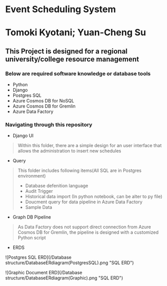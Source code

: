 # Event Scheduling System

# Tomoki Kyotani; Yuan-Cheng Su

## This Project is designed for a regional university/college resource management

### Below are required software knowledge or database tools

- Python
- Django
- Postgres SQL
- Azure Cosmos DB for NoSQL
- Azure Cosmos DB for Gremlin
- Azure Data Factory

### Navigating through this repository

- Django UI

> Within this folder, there are a simple design for an user interface that allows the administration to insert new schedules

- Query

> This folder includes following items(All SQL are in Postgres environment)
> - Database defenition language
> - Audit Trigger
> - Historical data import (In python notebook, can be alter to py file)
> - Doucment query for data pipeline in Azure Data Factory
> - Sample Data

- Graph DB Pipeline

> As Data Factory does not support direct connection from Azure Cosmos DB for Gremlin, the pipeline is designed with a customized Python script

- ERDS

![Postgres SQL ERD](/Database structure/DatabaseERdiagram(PostgresSQL).png "SQL ERD")

![Graphic Document ERD](/Database structure/DatabaseERdiagram(Graphic).png "SQL ERD")
